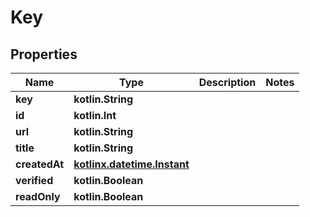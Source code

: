 
# Key

## Properties
Name | Type | Description | Notes
------------ | ------------- | ------------- | -------------
**key** | **kotlin.String** |  | 
**id** | **kotlin.Int** |  | 
**url** | **kotlin.String** |  | 
**title** | **kotlin.String** |  | 
**createdAt** | [**kotlinx.datetime.Instant**](kotlinx.datetime.Instant.md) |  | 
**verified** | **kotlin.Boolean** |  | 
**readOnly** | **kotlin.Boolean** |  | 



